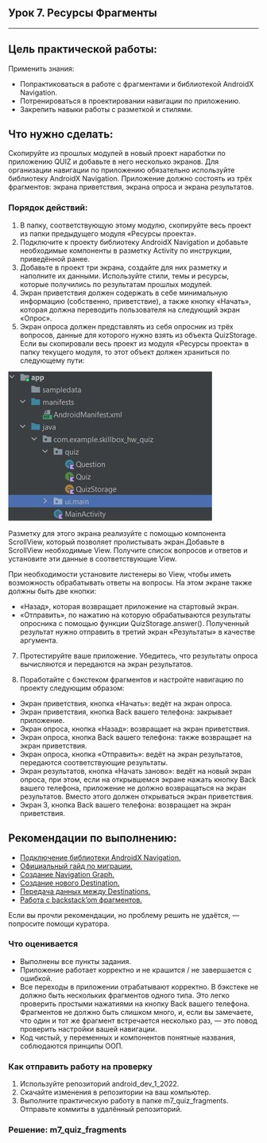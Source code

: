 ## Урок 7. Ресурсы Фрагменты

---
## Цель практической работы:
Применить знания:
* Попрактиковаться в работе с фрагментами и библиотекой AndroidX Navigation.
* Потренироваться в проектировании навигации по приложению.
* Закрепить навыки работы с разметкой и стилями.

## Что нужно сделать:
Скопируйте из прошлых модулей в новый проект наработки по приложению QUIZ и добавьте в него несколько экранов.
Для организации навигации по приложению обязательно используйте библиотеку AndroidX Navigation.
Приложение должно состоять из трёх фрагментов: экрана приветствия, экрана опроса и экрана результатов.
### Порядок действий:
1. В папку, соответствующую этому модулю, скопируйте весь проект из папки предыдущего модуля «Ресурсы проекта».
2. Подключите к проекту библиотеку AndroidX Navigation и добавьте необходимые компоненты в разметку Activity по инструкции, приведённой ранее.
3. Добавьте в проект три экрана, создайте для них разметку и наполните их данными. Используйте стили, темы и ресурсы, которые получились по результатам прошлых модулей.
4. Экран приветствия должен содержать в себе минимальную информацию (собственно, приветствие), а также кнопку «Начать», которая должна переводить пользователя на следующий экран «Опрос».
5. Экран опроса должен представлять из себя опросник из трёх вопросов, данные для которого нужно взять из объекта QuizStorage. Если вы скопировали весь проект из модуля «Ресурсы проекта» в папку текущего модуля, то этот объект должен храниться по следующему пути:

![](img/111.jpg)



Разметку для этого экрана реализуйте с помощью компонента ScrollView, который позволяет пролистывать экран.Добавьте в ScrollView необходимые View. Получите список вопросов и ответов и установите эти данные в соответствующие View.

При необходимости установите листенеры во View, чтобы иметь возможность обрабатывать ответы на вопросы. На этом экране также должны быть две кнопки:
* «Назад», которая возвращает приложение на стартовый экран.
* «Отправить», по нажатию на которую обрабатываются результаты опросника с помощью функции QuizStorage.answer(). Полученный результат нужно отправить в третий экран «Результаты» в качестве аргумента.

7. Протестируйте ваше приложение. Убедитесь, что результаты опроса вычисляются и передаются на экран результатов.

8. Поработайте с бэкстеком фрагментов и настройте навигацию по проекту следующим образом:
* Экран приветствия, кнопка «Начать»: ведёт на экран опроса.
* Экран приветствия, кнопка Back вашего телефона: закрывает приложение.
* Экран опроса, кнопка «Назад»: возвращает на экран приветствия.
* Экран опроса, кнопка Back вашего телефона: также возвращает на экран приветствия.
* Экран опроса, кнопка «Отправить»: ведёт на экран результатов, передаются соответствующие результаты.
* Экран результатов, кнопка «Начать заново»: ведёт на новый экран опроса, при этом, если на открывшемся экране нажать кнопку Back вашего телефона, приложение не должно возвращаться на экран результатов. Вместо этого должен открываться экран приветствия.
* Экран 3, кнопка Back вашего телефона: возвращает на экран приветствия.

## Рекомендации по выполнению:
* [Подключение библиотеки AndroidX Navigation.](https://developer.android.com/guide/navigation/navigation-getting-started#Set-up) 
* [Официальный гайд по миграции.](https://developer.android.com/guide/navigation/navigation-navigate)
* [Создание Navigation Graph.](https://developer.android.com/guide/navigation/navigation-design-graph)
* [Создание нового Destination.](https://developer.android.com/guide/navigation/navigation-create-destinations#create-fragment)
* [Передача данных между Destinations.](https://developer.android.com/guide/navigation/navigation-pass-data)
* [Работа с backstack’om фрагментов.](https://developer.android.com/guide/navigation/navigation-navigate#back-stack)

Если вы прочли рекомендации, но проблему решить не удаётся, — попросите помощи куратора.

### Что оценивается
* Выполнены все пункты задания.
* Приложение работает корректно и не крашится / не завершается с ошибкой.
* Все переходы в приложении отрабатывают корректно. В бэкстеке не должно быть нескольких фрагментов одного типа. Это легко проверить простыми нажатиями на кнопку Back вашего телефона. Фрагментов не должно быть слишком много, и, если вы замечаете, что один и тот же фрагмент встречается несколько раз, — это повод проверить настройки вашей навигации.
* Код чистый, у переменных и компонентов понятные названия, соблюдаются принципы ООП.

### Как отправить работу на проверку
1. Используйте репозиторий android_dev_1_2022.
2. Скачайте изменения в репозитории на ваш компьютер.
3. Выполните практическую работу в папке m7_quiz_fragments. Отправьте коммиты в удалённый репозиторий.

### Решение: m7_quiz_fragments